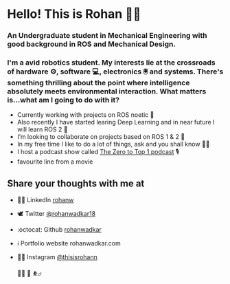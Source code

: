 # Hello! This is Rohan :raising_hand_man:

### An Undergraduate student in Mechanical Engineering with good background in ROS and Mechanical Design. 

### I'm a avid robotics student. My interests lie at the crossroads of hardware :gear:, software :computer:, electronics :trackball: and systems. There's something thrilling about the point where intelligence absolutely meets environmental interaction. What matters is...what am I going to do with it?



<!-- **rohanwadkar/rohanwadkar** is a ✨ _special_ ✨ repository because its `README.md` (this file) appears on your GitHub profile. -->

<!-- Here are some ideas to get you started: -->

- Currently working with projects on ROS noetic  🔭
- Also recently I have started learing Deep Learning and in near future I will learn ROS 2  🌱
- I’m looking to collaborate on projects based on ROS 1 & 2  :handshake: 
- In my free time I like to do a lot of things, ask and you shall know  :bowing_man:
- I host a podcast show called [The Zero to Top 1 podcast](https://open.spotify.com/show/5l6ZdLnwyXeqVUoQki8U95)  :studio_microphone:
- favourite line from a movie 




## Share your thoughts with me at

-  👨‍💼 LinkedIn [rohanw](www.linkedin.com/in/rohanwadkar/)
- 🕊️ Twitter [@rohanwadkar18](https://twitter.com/rohanwadkar18)
- :octocat: Github [rohanwadkar](www.github.com/rohanwadkar/)
- ℹ️ Portfolio website rohanwadkar.com
- 🧘‍♂️ Instagram [@thisisrohann](www.instagram.com/thisisrohann)

  👨‍💻 🔄 ⛹️‍♂️ 
